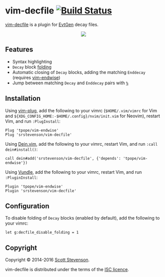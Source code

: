 # vim-decfile [![Build Status](https://travis-ci.org/srstevenson/vim-decfile.svg?branch=master)](https://travis-ci.org/srstevenson/vim-decfile)

[vim-decfile] is a plugin for [EvtGen] decay files.

<p align="center">
  <img src="https://cloud.githubusercontent.com/assets/5845679/19387231/c57410ee-9210-11e6-9cab-08b38ef19a37.gif" />
</p>

## Features

* Syntax highlighting
* `Decay` block [folding]
* Automatic closing of `Decay` blocks, adding the matching `Enddecay` (requires
  [vim-endwise])
* Jump between matching `Decay` and `Enddecay` pairs with [`%`][percent]

## Installation

Using [vim-plug], add the following to your vimrc (`$HOME/.vim/vimrc` for Vim
and `${XDG_CONFIG_HOME:-$HOME/.config}/nvim/init.vim` for Neovim), restart Vim,
and run `:PlugInstall`:

```viml
Plug 'tpope/vim-endwise'
Plug 'srstevenson/vim-decfile'
```

Using [Dein.vim], add the following to your vimrc, restart Vim, and run `:call
dein#install()`:

```viml
call dein#add('srstevenson/vim-decfile', {'depends': 'tpope/vim-endwise'})
```

Using [Vundle], add the following to your vimrc, restart Vim, and run
`:PluginInstall`:

```viml
Plugin 'tpope/vim-endwise'
Plugin 'srstevenson/vim-decfile'
```

## Configuration

To disable folding of `Decay` blocks (enabled by default), add the following to
your vimrc:

```viml
let g:decfile_disable_folding = 1
```

## Copyright

Copyright © 2014-2016 [Scott Stevenson].

vim-decfile is distributed under the terms of the [ISC licence].

[Dein.vim]: https://github.com/Shougo/dein.vim
[EvtGen]: http://evtgen.warwick.ac.uk
[folding]: https://vimhelp.appspot.com/fold.txt.html#folding
[ISC licence]: https://opensource.org/licenses/ISC
[percent]: https://vimhelp.appspot.com/motion.txt.html#%
[Scott Stevenson]: https://scott.stevenson.io
[vim-decfile]: https://github.com/srstevenson/vim-decfile
[vim-endwise]: https://github.com/tpope/vim-endwise
[vim-plug]: https://github.com/junegunn/vim-plug
[Vundle]: https://github.com/VundleVim/Vundle.vim
